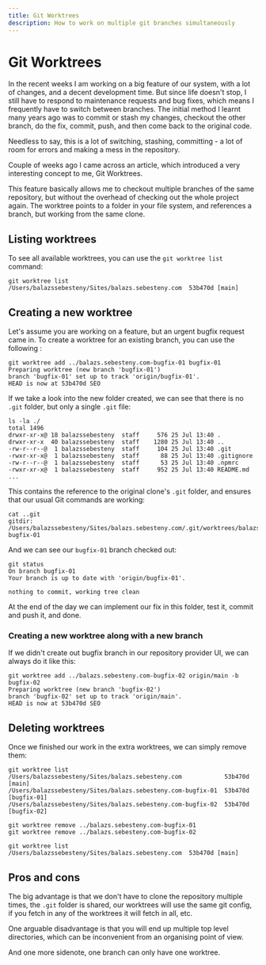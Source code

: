 ```yaml
---
title: Git Worktrees
description: How to work on multiple git branches simultaneously
---
```

# Git Worktrees

In the recent weeks I am working on a big feature of our system, with a lot of changes, and a decent development time. But since life doesn't stop, I still have to respond to maintenance requests and bug fixes, which means I frequently have to switch between branches. The initial method I learnt many years ago was to commit or stash my changes, checkout the other branch, do the fix, commit, push, and then come back to the original code.

Needless to say, this is a lot of switching, stashing, committing - a lot of room for errors and making a mess in the repository.

Couple of weeks ago I came across an article, which introduced a very interesting concept to me, Git Worktrees.

This feature basically allows me to checkout multiple branches of the same repository, but without the overhead of checking out the whole project again. The worktree points to a folder in your file system, and references a branch, but working from the same clone.

## Listing worktrees

To see all available worktrees, you can use the `git worktree list` command:

```shell
git worktree list
/Users/balazssebesteny/Sites/balazs.sebesteny.com  53b470d [main]
```

## Creating a new worktree

Let's assume you are working on a feature, but an urgent bugfix request came in. To create a worktree for an existing branch, you can use the following :

```shell
git worktree add ../balazs.sebesteny.com-bugfix-01 bugfix-01
Preparing worktree (new branch 'bugfix-01')
branch 'bugfix-01' set up to track 'origin/bugfix-01'.
HEAD is now at 53b470d SEO
```

If we take a look into the new folder created, we can see that there is no `.git` folder, but only a single `.git` file:

```shell
ls -la ./
total 1496
drwxr-xr-x@ 18 balazssebesteny  staff     576 25 Jul 13:40 .
drwxr-xr-x  40 balazssebesteny  staff    1280 25 Jul 13:40 ..
-rw-r--r--@  1 balazssebesteny  staff     104 25 Jul 13:40 .git
-rwxr-xr-x@  1 balazssebesteny  staff      88 25 Jul 13:40 .gitignore
-rw-r--r--@  1 balazssebesteny  staff      53 25 Jul 13:40 .npmrc
-rwxr-xr-x@  1 balazssebesteny  staff     952 25 Jul 13:40 README.md
...
```

This contains the reference to the original clone's `.git` folder, and ensures that our usual Git commands are working:

```shell
cat ..git
gitdir: /Users/balazssebesteny/Sites/balazs.sebesteny.com/.git/worktrees/balazs.sebesteny.com-bugfix-01
```

And we can see our `bugfix-01` branch checked out:

```shell
git status
On branch bugfix-01
Your branch is up to date with 'origin/bugfix-01'.

nothing to commit, working tree clean
```

At the end of the day we can implement our fix in this folder, test it, commit and push it, and done.

### Creating a new worktree along with a new branch

If we didn't create out bugfix branch in our repository provider UI, we can always do it like this:

```shell
git worktree add ../balazs.sebesteny.com-bugfix-02 origin/main -b bugfix-02
Preparing worktree (new branch 'bugfix-02')
branch 'bugfix-02' set up to track 'origin/main'.
HEAD is now at 53b470d SEO
```

## Deleting worktrees

Once we finished our work in the extra worktrees, we can simply remove them:

```shell
git worktree list
/Users/balazssebesteny/Sites/balazs.sebesteny.com            53b470d [main]
/Users/balazssebesteny/Sites/balazs.sebesteny.com-bugfix-01  53b470d [bugfix-01]
/Users/balazssebesteny/Sites/balazs.sebesteny.com-bugfix-02  53b470d [bugfix-02]

git worktree remove ../balazs.sebesteny.com-bugfix-01
git worktree remove ../balazs.sebesteny.com-bugfix-02

git worktree list
/Users/balazssebesteny/Sites/balazs.sebesteny.com  53b470d [main]

```

## Pros and cons

The big advantage is that we don't have to clone the repository multiple times, the `.git` folder is shared, our worktrees will use the same git config, if you fetch in any of the worktrees it will fetch in all, etc.

One arguable disadvantage is that you will end up multiple top level directories, which can be inconvenient from an organising point of view.

And one more sidenote, one branch can only have one worktree.